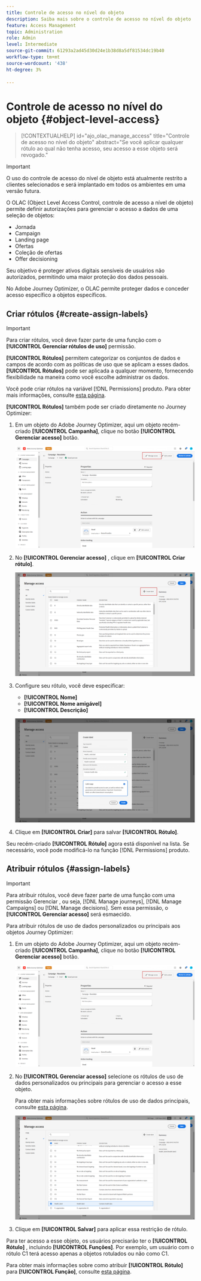 ```yaml
---
title: Controle de acesso no nível do objeto
description: Saiba mais sobre o controle de acesso no nível do objeto
feature: Access Management
topic: Administration
role: Admin
level: Intermediate
source-git-commit: 61293a2ad45d30d24e1b38d8a5df81534dc19b40
workflow-type: tm+mt
source-wordcount: '438'
ht-degree: 3%

---
```


# Controle de acesso no nível do objeto {#object-level-access}

>[!CONTEXTUALHELP]
>id="ajo_olac_manage_access"
>title="Controle de acesso no nível do objeto"
>abstract="Se você aplicar qualquer rótulo ao qual não tenha acesso, seu acesso a esse objeto será revogado."

>[!IMPORTANT]
>
>O uso do controle de acesso do nível de objeto está atualmente restrito a clientes selecionados e será implantado em todos os ambientes em uma versão futura.

O OLAC (Object Level Access Control, controle de acesso a nível de objeto) permite definir autorizações para gerenciar o acesso a dados de uma seleção de objetos:

* Jornada
* Campaign
* Landing page
* Ofertas
* Coleção de ofertas
* Offer decisioning

Seu objetivo é proteger ativos digitais sensíveis de usuários não autorizados, permitindo uma maior proteção dos dados pessoais.

No Adobe Journey Optimizer, o OLAC permite proteger dados e conceder acesso específico a objetos específicos.

## Criar rótulos {#create-assign-labels}

>[!IMPORTANT]
>
>Para criar rótulos, você deve fazer parte de uma função com o **[!UICONTROL Gerenciar rótulos de uso]** permissão.

**[!UICONTROL Rótulos]** permitem categorizar os conjuntos de dados e campos de acordo com as políticas de uso que se aplicam a esses dados. **[!UICONTROL Rótulos]** pode ser aplicada a qualquer momento, fornecendo flexibilidade na maneira como você escolhe administrar os dados.

Você pode criar rótulos na variável [!DNL Permissions] produto. Para obter mais informações, consulte [esta página](https://experienceleague.adobe.com/docs/experience-platform/access-control/abac/permissions-ui/labels.html).

**[!UICONTROL Rótulos]** também pode ser criado diretamente no Journey Optimizer:

1. Em um objeto do Adobe Journey Optimizer, aqui um objeto recém-criado **[!UICONTROL Campanha]**, clique no botão **[!UICONTROL Gerenciar acesso]** botão.

   ![](assets/olac_1.png)

1. No **[!UICONTROL Gerenciar acesso]** , clique em **[!UICONTROL Criar rótulo]**.

   ![](assets/olac_2.png)

1. Configure seu rótulo, você deve especificar:
   * **[!UICONTROL Nome]**
   * **[!UICONTROL Nome amigável]**
   * **[!UICONTROL Descrição]**

   ![](assets/olac_3.png)

1. Clique em **[!UICONTROL Criar]** para salvar **[!UICONTROL Rótulo]**.

Seu recém-criado **[!UICONTROL Rótulo]** agora está disponível na lista. Se necessário, você pode modificá-lo na função [!DNL Permissions] produto.

## Atribuir rótulos {#assign-labels}

>[!IMPORTANT]
>
>Para atribuir rótulos, você deve fazer parte de uma função com uma permissão Gerenciar , ou seja, [!DNL Manage journeys], [!DNL Manage Campaigns] ou [!DNL Manage decisions]. Sem essa permissão, o **[!UICONTROL Gerenciar acesso]** será esmaecido.

Para atribuir rótulos de uso de dados personalizados ou principais aos objetos Journey Optimizer:

1. Em um objeto do Adobe Journey Optimizer, aqui um objeto recém-criado **[!UICONTROL Campanha]**, clique no botão **[!UICONTROL Gerenciar acesso]** botão.

   ![](assets/olac_1.png)

1. No **[!UICONTROL Gerenciar acesso]** selecione os rótulos de uso de dados personalizados ou principais para gerenciar o acesso a esse objeto.

   Para obter mais informações sobre rótulos de uso de dados principais, consulte [esta página](https://experienceleague.adobe.com/docs/experience-platform/data-governance/labels/reference.html).

   ![](assets/olac_4.png)

1. Clique em **[!UICONTROL Salvar]** para aplicar essa restrição de rótulo.

Para ter acesso a esse objeto, os usuários precisarão ter o **[!UICONTROL Rótulo]** , incluindo **[!UICONTROL Funções]**.
Por exemplo, um usuário com o rótulo C1 terá acesso apenas a objetos rotulados ou não como C1.

Para obter mais informações sobre como atribuir **[!UICONTROL Rótulo]** para **[!UICONTROL Função]**, consulte [esta página](https://experienceleague.adobe.com/docs/experience-platform/access-control/abac/permissions-ui/permissions.html?lang=en#manage-labels-for-a-role).



